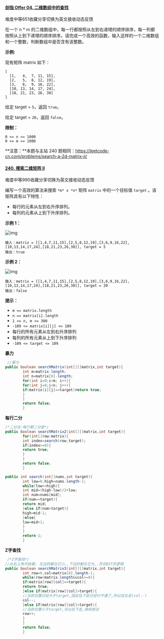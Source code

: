 #### [剑指 Offer 04. 二维数组中的查找](https://leetcode-cn.com/problems/er-wei-shu-zu-zhong-de-cha-zhao-lcof/)

难度中等651收藏分享切换为英文接收动态反馈

在一个 n * m 的二维数组中，每一行都按照从左到右递增的顺序排序，每一列都按照从上到下递增的顺序排序。请完成一个高效的函数，输入这样的一个二维数组和一个整数，判断数组中是否含有该整数。

**示例:**

现有矩阵 matrix 如下：

```
[
  [1,   4,  7, 11, 15],
  [2,   5,  8, 12, 19],
  [3,   6,  9, 16, 22],
  [10, 13, 14, 17, 24],
  [18, 21, 23, 26, 30]
]
```

给定 target = `5`，返回 `true`。

给定 target = `20`，返回 `false`。

**限制：**

```
0 <= n <= 1000
0 <= m <= 1000
```

**注意：**本题与主站 240 题相同：https://leetcode-cn.com/problems/search-a-2d-matrix-ii/

#### [240. 搜索二维矩阵 II](https://leetcode-cn.com/problems/search-a-2d-matrix-ii/)

难度中等990收藏分享切换为英文接收动态反馈

编写一个高效的算法来搜索 `*m* x *n*` 矩阵 `matrix` 中的一个目标值 `target` 。该矩阵具有以下特性：

- 每行的元素从左到右升序排列。
- 每列的元素从上到下升序排列。

**示例 1：**

![img](https://assets.leetcode-cn.com/aliyun-lc-upload/uploads/2020/11/25/searchgrid2.jpg)

```
输入：matrix = [[1,4,7,11,15],[2,5,8,12,19],[3,6,9,16,22],[10,13,14,17,24],[18,21,23,26,30]], target = 5
输出：true
```

**示例 2：**

![img](https://assets.leetcode-cn.com/aliyun-lc-upload/uploads/2020/11/25/searchgrid.jpg)

```
输入：matrix = [[1,4,7,11,15],[2,5,8,12,19],[3,6,9,16,22],[10,13,14,17,24],[18,21,23,26,30]], target = 20
输出：false
```

**提示：**

- `m == matrix.length`
- `n == matrix[i].length`
- `1 <= n, m <= 300`
- `-109 <= matrix[i][j] <= 109`
- 每行的所有元素从左到右升序排列
- 每列的所有元素从上到下升序排列
- `-109 <= target <= 109`

**暴力**

```java
 //暴力
public boolean searchMatrix(int[][]matrix,int target){
        int m=matrix.length;
        int n=matrix[0].length;
        for(int i=0;i<m; i++){
        for(int j=0;j<n; j++){
        if(matrix[i][j]==target)return true;
        }
        }
        return false;
        }
```

**每行二分**

```java
/*二分法:每行都二分查*/
public boolean searchMatrix2(int[][]matrix,int target){
        for(int[]row:matrix){
        int index=search(row,target);
        if(index>=0){
        return true;
        }
        }
        return false;
        }

public int search(int[]nums,int target){
        int low=0,high=nums.length-1;
        while(low<=high){
        int mid=(high-low)/2+low;
        int num=nums[mid];
        if(num==target){
        return mid;
        }else if(num>target){
        high=mid-1;
        }else{
        low=mid+1;
        }
        }
        return-1;
        }
```

**Z字查找**

```java
 /*Z字查找*/
//从右上角开始看: 左边的都比它小,,下边的都比它大,,符合BST的逻辑
public boolean searchMatrix3(int[][]matrix,int target){
        int row=0,col=matrix[0].length-1;
        while(row<matrix.length&&col>=0){
        if(matrix[row][col]==target){
        return true;
        }else if(matrix[row][col]>target){
        //当前位置已经大于target,因此往下走已经行不通了,所以往左走(col--)
        col--;
        }else if(matrix[row][col]<target){
        //当前位置小于target,可以往下走,继续尝试
        row++;
        }
        }
        return false;
        }
```

